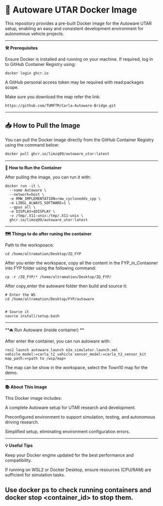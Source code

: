 # 🚗 Autoware UTAR Docker Image

This repository provides a pre-built Docker image for the Autoware UTAR setup, enabling an easy and consistent development environment for autonomous vehicle projects.

---


**🛠️ Prerequisites**

Ensure Docker is installed and running on your machine.
If required, log in to GitHub Container Registry using:
```
docker login ghcr.io
```
A GitHub personal access token may be required with read:packages scope.


Make sure you download the map refer the link:
```
https://github.com/TUMFTM/Carla-Autoware-Bridge.git
```
---



## 📥 How to Pull the Image

You can pull the Docker image directly from the GitHub Container Registry using the command below:

```bash
docker pull ghcr.io/limzq99/autoware_utar:latest

```
---


**🚀 How to Run the Container**

After pulling the image, you can run it with:
```
docker run -it \
  --name Autoware \
  --network=host \
  -e RMW_IMPLEMENTATION=rmw_cyclonedds_cpp \
  -e LIBGL_ALWAYS_SOFTWARE=1 \
  --gpus all \
  -e DISPLAY=$DISPLAY \
  -v /tmp/.X11-unix:/tmp/.X11-unix \
  ghcr.io/limzq99/autoware_utar:latest

```
---




**🗺️ Things to do after runing the container**

Path to the workspoace:
```
cd /home/altramation/Desktop/ZQ_FYP
```

After you enter the workspace, copy all the content in the FYP_in_Contaoner into FYP folder using the following command:
```
cp -r /ZQ_FYP/* /home/altramation/Desktop/ZQ_FYP/
```

After copy,enter the autoware folder then build and source it:
```
# Enter the WS
cd /home/altramation/Desktop/FYP/autoware


# Source it
source install/setup.bash
```
---



**🚘 Run Autoware (inside container) **

After enter the container, you can run autoware with:
```
ros2 launch autoware_launch e2e_simulator.launch.xml vehicle_model:=carla_t2_vehicle sensor_model:=carla_t2_sensor_kit map_path:=<path to /wsp/map>
```

The map can be show in the workspace, select the Town10 map for the demo.

---



**📚 About This Image**

This Docker image includes:

A complete Autoware setup for UTAR research and development.

Preconfigured environment to support simulation, testing, and autonomous driving research.

Simplified setup, eliminating environment configuration errors.

---


**💡 Useful Tips**

Keep your Docker engine updated for the best performance and compatibility.

If running on WSL2 or Docker Desktop, ensure resources (CPU/RAM) are sufficient for simulation tasks.

Use docker ps to check running containers and docker stop <container_id> to stop them.
---


